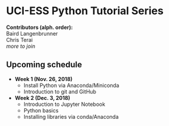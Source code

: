 # UCI-ESS Python Tutorial Series

**Contributors (alph. order):**  
Baird Langenbrunner  
Chris Terai  
_more to join_

## Upcoming schedule
* __Week 1 (Nov. 26, 2018)__
  * Install Python via Anaconda/Miniconda
  * Introduction to git and GitHub
* __Week 2 (Dec. 3, 2018)__
  * Introduction to Jupyter Notebook
  * Python basics
  * Installing libraries via conda/Anaconda
